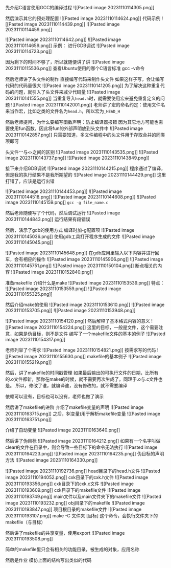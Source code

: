 先介绍C语言使用GCC的编译过程
![[Pasted image 20231110114305.png]]

然后演示其它的预处理配置
![[Pasted image 20231110114624.png]]
代码示例
![[Pasted image 20231110114439.png]]
![[Pasted image 20231110114459.png]]

![[Pasted image 20231110114642.png]]
![[Pasted image 20231110114659.png]]
示例：
进行GDB调试
![[Pasted image 20231110114723.png]]

因为剩下的时间不够了，所以就随便讲了讲
![[Pasted image 20231110115536.png]]
查看Ubuntu使用的哪个C语言标准
gcc -v命令

然后老师讲了头文件的制作
直接编写代码来制作头文件
如果这样子写，会让编写代码的代码量很大
![[Pasted image 20231110141205.png]]
为了解决这种重复代码的问题，就引入了头文件来减少代码量
![[Pasted image 20231110141555.png]]
当重复导入`head.h`时，就需要使用宏来避免重复定义的问题
![[Pasted image 20231110142001.png]]
老师讲了宏的命名约定：使用文件名来当作宏，比如之类的文件名为`head.h`，所以宏为`_HEAD_H`

然后老师提问，为什么要编写函数声明：防止编译器报错
因为其它地方可能也需要使用fun函数，因此将fun的外部声明放到头文件中
![[Pasted image 20231110142857.png]]
只需要知道，多文件编程中的头文件用于存取合并的同类项即可

头文件`""`与`<>`之间的区别
![[Pasted image 20231110143535.png]]
![[Pasted image 20231110143737.png]]
![[Pasted image 20231110143849.png]]



接下来介绍GDB调试
![[Pasted image 20231110144215.png]]
程序通过了编译，但是我的执行结果不是我所期望的
![[Pasted image 20231110144429.png]]
这里打错了，应该是运行出错

![[Pasted image 20231110144453.png]]
![[Pasted image 20231110144518.png]]
![[Pasted image 20231110144608.png]]
![[Pasted image 20231110145159.png]]
`gcc -g file_name.c`

然后老师随便写了个代码，然后调试运行
![[Pasted image 20231110144843.png]]
运行结果有段错误

然后，演示了gdb的使用方式
编译时加-g配置项
![[Pasted image 20231110145036.png]]
使用gdb工具打开程序生成的文件
![[Pasted image 20231110145045.png]]

![[Pasted image 20231110145648.png]]
在gdb应用里输入以下内容并进行回车，会有相应的操作
![[Pasted image 20231110145906.png]]
![[Pasted image 20231110145751.png]]
![[Pasted image 20231110150104.png]]
断点相关的内容
![[Pasted image 20231110152840.png]]




准备makefile
介绍什么是make
![[Pasted image 20231110153539.png]]
特点：
![[Pasted image 20231110153559.png]]
![[Pasted image 20231110155325.png]]

然后介绍make的使用
![[Pasted image 20231110153610.png]]
![[Pasted image 20231110153705.png]]
![[Pasted image 20231110153948.png]]

![[Pasted image 20231110154120.png]]
然后解释了基本格式内容的意义
![[Pasted image 20231110154224.png]]
这里的目标，一般是文件，这个需要注意，如果是伪目标，则不是文件
编写了一个makefile文件的基本的例子
![[Pasted image 20231110154317.png]]

老师列举了个需求
![[Pasted image 20231110154821.png]]
按需求写的代码
![[Pasted image 20231110155630.png]]
makefile的基本例子
![[Pasted image 20231110155219.png]]

然后，讲了makefile的时间戳管理
如果最后输出的可执行文件的日期，比所有的.o文件都新，那你在make的时候，就不需要再次生成了。同理于.o与.c文件也是。
所以，修改了谁，就编译谁，没有修改的，就不需要编译

依赖可以没有，目标也可以没有，老师也做了演示

然后讲了makefile的进阶
介绍了makefile变量的声明
![[Pasted image 20231110163715.png]]
之后，$(变量)用于解析makefile变量
![[Pasted image 20231110163751.png]]

介绍了自动变量
![[Pasted image 20231110163640.png]]

然后讲了伪目标
![[Pasted image 20231110164212.png]]
如果有一个名字叫做clear的文件在目录中，则会导致一些目标下的命令无法执行
![[Pasted image 20231110164223.png]]
![[Pasted image 20231110164235.png]]
伪目标的声明方法
![[Pasted image 20231110164330.png]]

![[Pasted image 20231110192736.png]]
head目录下的head.h文件
![[Pasted image 20231110194052.png]]
cxk目录下的cxk.h文件
![[Pasted image 20231110193356.png]]
cxk目录下的cxk.c文件
![[Pasted image 20231110193609.png]]
cxk目录下的makefile文件
![[Pasted image 20231110193749.png]]
main文件以及main文件夹下的makefile文件
![[Pasted image 20231110193232.png]]
obj目录下的makefile
![[Pasted image 20231110193847.png]]
项目根目录的makefile文件
![[Pasted image 20231110193107.png]]
make -C 文件夹 \[目标\]
这个命令，会执行文件夹下的makefile（与目标）

然后讲了makefile的共享变量，使用export
![[Pasted image 20231110193508.png]]

简单的makefile里只会有相关的功能目录，被生成的对象，应用名称

然后是作业
模仿上面的结构写出类似的代码


